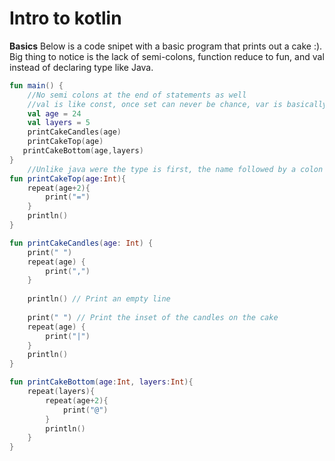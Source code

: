 # Intro to kotlin

**Basics**
Below is a code snipet with a basic program that prints out a cake :). Big thing to notice is the lack of semi-colons, function reduce to fun, and val instead of declaring type like Java.

``` Kotlin
fun main() {
    //No semi colons at the end of statements as well
    //val is like const, once set can never be chance, var is basically let
    val age = 24
    val layers = 5
    printCakeCandles(age)
    printCakeTop(age)
   printCakeBottom(age,layers)
}
    //Unlike java were the type is first, the name followed by a colon then how arguements are passed
fun printCakeTop(age:Int){
    repeat(age+2){
        print("=")
    }
    println()
}

fun printCakeCandles(age: Int) {
    print(" ")
    repeat(age) {
        print(",")
    }
    
    println() // Print an empty line   
 
    print(" ") // Print the inset of the candles on the cake
    repeat(age) {
        print("|")
    }    
    println()
}

fun printCakeBottom(age:Int, layers:Int){
    repeat(layers){
        repeat(age+2){
            print("@")
        }
        println()
    }
}
```
